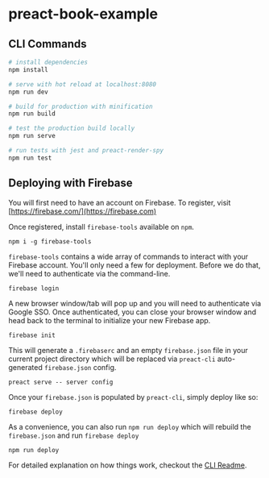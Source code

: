 # preact-book-example

## CLI Commands

``` bash
# install dependencies
npm install

# serve with hot reload at localhost:8080
npm run dev

# build for production with minification
npm run build

# test the production build locally
npm run serve

# run tests with jest and preact-render-spy 
npm run test
```

## Deploying with Firebase

You will first need to have an account on Firebase. To register, visit [https://firebase.com/](https://firebase.com)

Once registered, install `firebase-tools` available on `npm`.

```
npm i -g firebase-tools
```

`firebase-tools` contains a wide array of commands to interact with your Firebase account. You'll only need a few for deployment. Before we do that, we'll need to authenticate via the command-line.

```
firebase login
```

A new browser window/tab will pop up and you will need to authenticate via Google SSO. Once authenticated, you can close your browser window and head back to the terminal to initialize your new Firebase app.

```
firebase init
```

This will generate a `.firebaserc` and an empty `firebase.json` file in your current project directory which will be replaced via `preact-cli` auto-generated `firebase.json` config.

```
preact serve -- server config
```

Once your `firebase.json` is populated by `preact-cli`, simply deploy like so:

```
firebase deploy
```

As a convenience, you can also run `npm run deploy` which will rebuild the `firebase.json` and run `firebase deploy`

```
npm run deploy
```

For detailed explanation on how things work, checkout the [CLI Readme](https://github.com/developit/preact-cli/blob/master/README.md).
